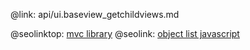 @link: api/ui.baseview_getchildviews.md

@seolinktop: [mvc library](https://webix.com)
@seolink: [object list javascript](https://webix.com/widget/list/)